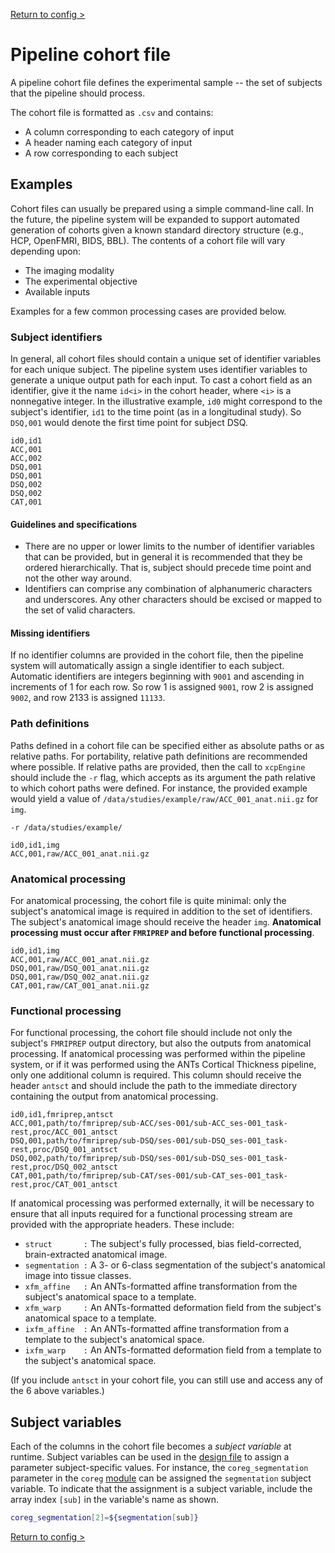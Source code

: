 [Return to config >](https://pipedocs.github.io/config)

Pipeline cohort file
====================

A pipeline cohort file defines the experimental sample -- the set of subjects that the pipeline should process.

 The cohort file is formatted as `.csv` and contains:

 * A column corresponding to each category of input
 * A header naming each category of input
 * A row corresponding to each subject

## Examples

Cohort files can usually be prepared using a simple command-line call. In the future, the pipeline system will be expanded to support automated generation of cohorts given a known standard directory structure (e.g., HCP, OpenFMRI, BIDS, BBL). The contents of a cohort file will vary depending upon:

 * The imaging modality
 * The experimental objective
 * Available inputs

Examples for a few common processing cases are provided below.

### Subject identifiers

In general, all cohort files should contain a unique set of identifier variables for each unique subject. The pipeline system uses identifier variables to generate a unique output path for each input. To cast a cohort field as an identifier, give it the name `id<i>` in the cohort header, where `<i>` is a nonnegative integer. In the illustrative example, `id0` might correspond to the subject's identifier, `id1` to the time point (as in a longitudinal study). So `DSQ,001` would denote the first time point for subject DSQ.

```
id0,id1
ACC,001
ACC,002
DSQ,001
DSQ,001
DSQ,002
DSQ,002
CAT,001
```

#### Guidelines and specifications

 * There are no upper or lower limits to the number of identifier variables that can be provided, but in general it is recommended that they be ordered hierarchically. That is, subject should precede time point and not the other way around.
 * Identifiers can comprise any combination of alphanumeric characters and underscores. Any other characters should be excised or mapped to the set of valid characters.

#### Missing identifiers

If no identifier columns are provided in the cohort file, then the pipeline system will automatically assign a single identifier to each subject. Automatic identifiers are integers beginning with `9001` and ascending in increments of 1 for each row. So row 1 is assigned `9001`, row 2 is assigned `9002`, and row 2133 is assigned `11133`.

### Path definitions

Paths defined in a cohort file can be specified either as absolute paths or as relative paths. For portability, relative path definitions are recommended where possible. If relative paths are provided, then the call to `xcpEngine` should include the `-r` flag, which accepts as its argument the path relative to which cohort paths were defined. For instance, the provided example would yield a value of `/data/studies/example/raw/ACC_001_anat.nii.gz` for `img`.
```
-r /data/studies/example/

id0,id1,img
ACC,001,raw/ACC_001_anat.nii.gz
```

### Anatomical processing

For anatomical processing, the cohort file is quite minimal: only the subject's anatomical image is required in addition to the set of identifiers. The subject's anatomical image should receive the header `img`. **Anatomical processing must occur after
`FMRIPREP` and before functional processing**.

```
id0,id1,img
ACC,001,raw/ACC_001_anat.nii.gz
DSQ,001,raw/DSQ_001_anat.nii.gz
DSQ,001,raw/DSQ_002_anat.nii.gz
CAT,001,raw/CAT_001_anat.nii.gz
```

### Functional processing

For functional processing, the cohort file should include not only the subject's `FMRIPREP` output directory, but also the outputs from anatomical processing. If anatomical processing was performed within the pipeline system, or if it was performed using the ANTs Cortical Thickness pipeline, only one additional column is required. This column should receive the header `antsct` and should include the path to the immediate directory containing the output from anatomical processing.

```
id0,id1,fmriprep,antsct
ACC,001,path/to/fmriprep/sub-ACC/ses-001/sub-ACC_ses-001_task-rest,proc/ACC_001_antsct
DSQ,001,path/to/fmriprep/sub-DSQ/ses-001/sub-DSQ_ses-001_task-rest,proc/DSQ_001_antsct
DSQ,002,path/to/fmriprep/sub-DSQ/ses-001/sub-DSQ_ses-001_task-rest,proc/DSQ_002_antsct
CAT,001,path/to/fmriprep/sub-CAT/ses-001/sub-CAT_ses-001_task-rest,proc/CAT_001_antsct
```

If anatomical processing was performed externally, it will be necessary to ensure that all inputs required for a functional processing stream are provided with the appropriate headers. These include:

 * `struct       :` The subject's fully processed, bias field-corrected, brain-extracted anatomical image.
 * `segmentation :` A 3- or 6-class segmentation of the subject's anatomical image into tissue classes.
 * `xfm_affine   :` An ANTs-formatted affine transformation from the subject's anatomical space to a template.
 * `xfm_warp     :` An ANTs-formatted deformation field from the subject's anatomical space to a template.
 * `ixfm_affine  :` An ANTs-formatted affine transformation from a template to the subject's anatomical space.
 * `ixfm_warp    :` An ANTs-formatted deformation field from a template to the subject's anatomical space.

(If you include `antsct` in your cohort file, you can still use and access any of the 6 above variables.)

## Subject variables

Each of the columns in the cohort file becomes a _subject variable_ at runtime. Subject variables can be used in the [design file](https://pipedocs.github.io/config/design.html) to assign a parameter subject-specific values. For instance, the `coreg_segmentation` parameter in the `coreg` [module](https://pipedocs.github.io/modules/index.html) can be assigned the `segmentation` subject variable. To indicate that the assignment is a subject variable, include the array index `[sub]` in the variable's name as shown.
``` bash
coreg_segmentation[2]=${segmentation[sub]}
```

[Return to config >](https://pipedocs.github.io/config)
